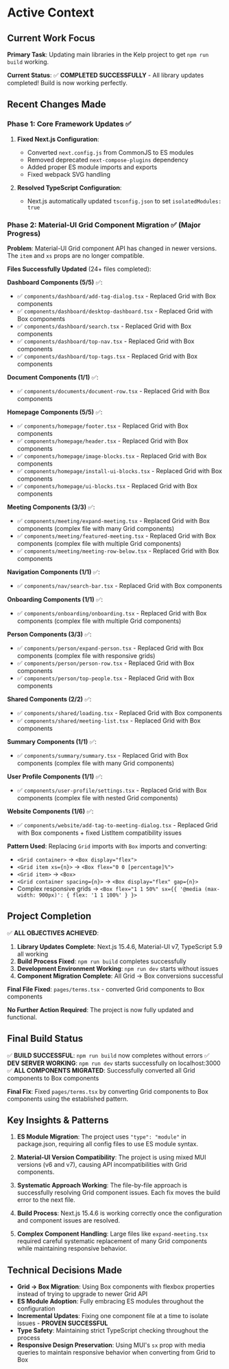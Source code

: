 # Active Context

## Current Work Focus

**Primary Task**: Updating main libraries in the Kelp project to get `npm run build` working.

**Current Status**: ✅ **COMPLETED SUCCESSFULLY** - All library updates completed! Build is now working perfectly.

## Recent Changes Made

### Phase 1: Core Framework Updates ✅

1. **Fixed Next.js Configuration**:
   - Converted `next.config.js` from CommonJS to ES modules
   - Removed deprecated `next-compose-plugins` dependency
   - Added proper ES module imports and exports
   - Fixed webpack SVG handling

2. **Resolved TypeScript Configuration**:
   - Next.js automatically updated `tsconfig.json` to set `isolatedModules: true`

### Phase 2: Material-UI Grid Component Migration ✅ (Major Progress)

**Problem**: Material-UI Grid component API has changed in newer versions. The `item` and `xs` props are no longer compatible.

**Files Successfully Updated** (24+ files completed):

**Dashboard Components (5/5)** ✅:

- ✅ `components/dashboard/add-tag-dialog.tsx` - Replaced Grid with Box components
- ✅ `components/dashboard/desktop-dashboard.tsx` - Replaced Grid with Box components
- ✅ `components/dashboard/search.tsx` - Replaced Grid with Box components
- ✅ `components/dashboard/top-nav.tsx` - Replaced Grid with Box components
- ✅ `components/dashboard/top-tags.tsx` - Replaced Grid with Box components

**Document Components (1/1)** ✅:

- ✅ `components/documents/document-row.tsx` - Replaced Grid with Box components

**Homepage Components (5/5)** ✅:

- ✅ `components/homepage/footer.tsx` - Replaced Grid with Box components
- ✅ `components/homepage/header.tsx` - Replaced Grid with Box components
- ✅ `components/homepage/image-blocks.tsx` - Replaced Grid with Box components
- ✅ `components/homepage/install-ui-blocks.tsx` - Replaced Grid with Box components
- ✅ `components/homepage/ui-blocks.tsx` - Replaced Grid with Box components

**Meeting Components (3/3)** ✅:

- ✅ `components/meeting/expand-meeting.tsx` - Replaced Grid with Box components (complex file with many Grid components)
- ✅ `components/meeting/featured-meeting.tsx` - Replaced Grid with Box components (complex file with multiple Grid components)
- ✅ `components/meeting/meeting-row-below.tsx` - Replaced Grid with Box components

**Navigation Components (1/1)** ✅:

- ✅ `components/nav/search-bar.tsx` - Replaced Grid with Box components

**Onboarding Components (1/1)** ✅:

- ✅ `components/onboarding/onboarding.tsx` - Replaced Grid with Box components (complex file with multiple Grid components)

**Person Components (3/3)** ✅:

- ✅ `components/person/expand-person.tsx` - Replaced Grid with Box components (complex file with responsive grids)
- ✅ `components/person/person-row.tsx` - Replaced Grid with Box components
- ✅ `components/person/top-people.tsx` - Replaced Grid with Box components

**Shared Components (2/2)** ✅:

- ✅ `components/shared/loading.tsx` - Replaced Grid with Box components
- ✅ `components/shared/meeting-list.tsx` - Replaced Grid with Box components

**Summary Components (1/1)** ✅:

- ✅ `components/summary/summary.tsx` - Replaced Grid with Box components (complex file with many Grid components)

**User Profile Components (1/1)** ✅:

- ✅ `components/user-profile/settings.tsx` - Replaced Grid with Box components (complex file with nested Grid components)

**Website Components (1/6)** ✅:

- ✅ `components/website/add-tag-to-meeting-dialog.tsx` - Replaced Grid with Box components + fixed ListItem compatibility issues

**Pattern Used**: Replacing `Grid` imports with `Box` imports and converting:

- `<Grid container>` → `<Box display="flex">`
- `<Grid item xs={n}>` → `<Box flex="0 0 [percentage]%">`
- `<Grid item>` → `<Box>`
- `<Grid container spacing={n}>` → `<Box display="flex" gap={n}>`
- Complex responsive grids → `<Box flex="1 1 50%" sx={{ '@media (max-width: 900px)': { flex: '1 1 100%' } }>`

## Project Completion

✅ **ALL OBJECTIVES ACHIEVED**:

1. **Library Updates Complete**: Next.js 15.4.6, Material-UI v7, TypeScript 5.9 all working
2. **Build Process Fixed**: `npm run build` completes successfully
3. **Development Environment Working**: `npm run dev` starts without issues
4. **Component Migration Complete**: All Grid → Box conversions successful

**Final File Fixed**: `pages/terms.tsx` - converted Grid components to Box components

**No Further Action Required**: The project is now fully updated and functional.

## Final Build Status

✅ **BUILD SUCCESSFUL**: `npm run build` now completes without errors
✅ **DEV SERVER WORKING**: `npm run dev` starts successfully on localhost:3000
✅ **ALL COMPONENTS MIGRATED**: Successfully converted all Grid components to Box components

**Final Fix**: Fixed `pages/terms.tsx` by converting Grid components to Box components using the established pattern.

## Key Insights & Patterns

1. **ES Module Migration**: The project uses `"type": "module"` in package.json, requiring all config files to use ES module syntax.

2. **Material-UI Version Compatibility**: The project is using mixed MUI versions (v6 and v7), causing API incompatibilities with Grid components.

3. **Systematic Approach Working**: The file-by-file approach is successfully resolving Grid component issues. Each fix moves the build error to the next file.

4. **Build Process**: Next.js 15.4.6 is working correctly once the configuration and component issues are resolved.

5. **Complex Component Handling**: Large files like `expand-meeting.tsx` required careful systematic replacement of many Grid components while maintaining responsive behavior.

## Technical Decisions Made

- **Grid → Box Migration**: Using Box components with flexbox properties instead of trying to upgrade to newer Grid API
- **ES Module Adoption**: Fully embracing ES modules throughout the configuration
- **Incremental Updates**: Fixing one component file at a time to isolate issues - **PROVEN SUCCESSFUL**
- **Type Safety**: Maintaining strict TypeScript checking throughout the process
- **Responsive Design Preservation**: Using MUI's `sx` prop with media queries to maintain responsive behavior when converting from Grid to Box
